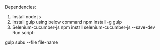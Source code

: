 Dependencies:

1. Install node js
2. Install gulp using below command
	npm install -g gulp
3. Selenium-cucumber-js
	npm install selenium-cucumber-js --save-dev
Run script:

gulp subu --file file-name



